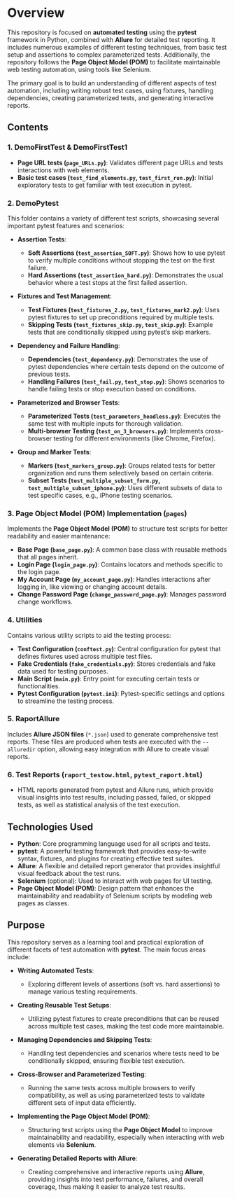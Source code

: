 # Overview

This repository is focused on **automated testing** using the **pytest** framework in Python, combined with **Allure** for detailed test reporting. It includes numerous examples of different testing techniques, from basic test setup and assertions to complex parameterized tests. Additionally, the repository follows the **Page Object Model (POM)** to facilitate maintainable web testing automation, using tools like Selenium.

The primary goal is to build an understanding of different aspects of test automation, including writing robust test cases, using fixtures, handling dependencies, creating parameterized tests, and generating interactive reports.

## Contents

### 1. **DemoFirstTest & DemoFirstTest1**
- **Page URL tests (`page_URLs.py`)**: Validates different page URLs and tests interactions with web elements.
- **Basic test cases (`test_find_elements.py`, `test_first_run.py`)**: Initial exploratory tests to get familiar with test execution in pytest.

### 2. **DemoPytest**
This folder contains a variety of different test scripts, showcasing several important pytest features and scenarios:

- **Assertion Tests**:
  - **Soft Assertions (`test_assertion_SOFT.py`)**: Shows how to use pytest to verify multiple conditions without stopping the test on the first failure.
  - **Hard Assertions (`test_assertion_hard.py`)**: Demonstrates the usual behavior where a test stops at the first failed assertion.

- **Fixtures and Test Management**:
  - **Test Fixtures (`test_fixtures_2.py`, `test_fixtures_mark2.py`)**: Uses pytest fixtures to set up preconditions required by multiple tests.
  - **Skipping Tests (`test_fixtures_skip.py`, `test_skip.py`)**: Example tests that are conditionally skipped using pytest’s skip markers.

- **Dependency and Failure Handling**:
  - **Dependencies (`test_dependency.py`)**: Demonstrates the use of pytest dependencies where certain tests depend on the outcome of previous tests.
  - **Handling Failures (`test_fail.py`, `test_stop.py`)**: Shows scenarios to handle failing tests or stop execution based on conditions.

- **Parameterized and Browser Tests**:
  - **Parameterized Tests (`test_parameters_headless.py`)**: Executes the same test with multiple inputs for thorough validation.
  - **Multi-browser Testing (`test_on_3_browsers.py`)**: Implements cross-browser testing for different environments (like Chrome, Firefox).

- **Group and Marker Tests**:
  - **Markers (`test_markers_group.py`)**: Groups related tests for better organization and runs them selectively based on certain criteria.
  - **Subset Tests (`test_multiple_subset_form.py`, `test_multiple_subset_iphone.py`)**: Uses different subsets of data to test specific cases, e.g., iPhone testing scenarios.

### 3. **Page Object Model (POM) Implementation (`pages`)**
Implements the **Page Object Model (POM)** to structure test scripts for better readability and easier maintenance:
- **Base Page (`base_page.py`)**: A common base class with reusable methods that all pages inherit.
- **Login Page (`login_page.py`)**: Contains locators and methods specific to the login page.
- **My Account Page (`my_account_page.py`)**: Handles interactions after logging in, like viewing or changing account details.
- **Change Password Page (`change_password_page.py`)**: Manages password change workflows.

### 4. **Utilities**
Contains various utility scripts to aid the testing process:
- **Test Configuration (`conftest.py`)**: Central configuration for pytest that defines fixtures used across multiple test files.
- **Fake Credentials (`fake_credentials.py`)**: Stores credentials and fake data used for testing purposes.
- **Main Script (`main.py`)**: Entry point for executing certain tests or functionalities.
- **Pytest Configuration (`pytest.ini`)**: Pytest-specific settings and options to streamline the testing process.

### 5. **RaportAllure**
Includes **Allure JSON files** (`*.json`) used to generate comprehensive test reports. These files are produced when tests are executed with the `--alluredir` option, allowing easy integration with Allure to create visual reports.

### 6. **Test Reports (`raport_testow.html`, `pytest_raport.html`)**
- HTML reports generated from pytest and Allure runs, which provide visual insights into test results, including passed, failed, or skipped tests, as well as statistical analysis of the test execution.

## Technologies Used

- **Python**: Core programming language used for all scripts and tests.
- **pytest**: A powerful testing framework that provides easy-to-write syntax, fixtures, and plugins for creating effective test suites.
- **Allure**: A flexible and detailed report generator that provides insightful visual feedback about the test runs.
- **Selenium** (optional): Used to interact with web pages for UI testing.
- **Page Object Model (POM)**: Design pattern that enhances the maintainability and readability of Selenium scripts by modeling web pages as classes.

## Purpose

This repository serves as a learning tool and practical exploration of different facets of test automation with **pytest**. The main focus areas include:

- **Writing Automated Tests**: 
  - Exploring different levels of assertions (soft vs. hard assertions) to manage various testing requirements.

- **Creating Reusable Test Setups**:
  - Utilizing pytest fixtures to create preconditions that can be reused across multiple test cases, making the test code more maintainable.

- **Managing Dependencies and Skipping Tests**:
  - Handling test dependencies and scenarios where tests need to be conditionally skipped, ensuring flexible test execution.

- **Cross-Browser and Parameterized Testing**:
  - Running the same tests across multiple browsers to verify compatibility, as well as using parameterized tests to validate different sets of input data efficiently.

- **Implementing the Page Object Model (POM)**:
  - Structuring test scripts using the **Page Object Model** to improve maintainability and readability, especially when interacting with web elements via **Selenium**.

- **Generating Detailed Reports with Allure**:
  - Creating comprehensive and interactive reports using **Allure**, providing insights into test performance, failures, and overall coverage, thus making it easier to analyze test results.

